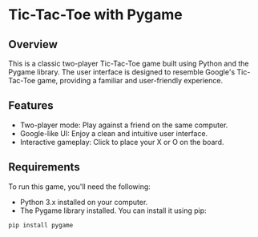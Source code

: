 # Tic-Tac-Toe with Pygame


## Overview

This is a classic two-player Tic-Tac-Toe game built using Python and the Pygame library. The user interface is designed to resemble Google's Tic-Tac-Toe game, providing a familiar and user-friendly experience.

## Features

- Two-player mode: Play against a friend on the same computer.
- Google-like UI: Enjoy a clean and intuitive user interface.
- Interactive gameplay: Click to place your X or O on the board.

## Requirements

To run this game, you'll need the following:

- Python 3.x installed on your computer.
- The Pygame library installed. You can install it using pip:

```bash
pip install pygame




